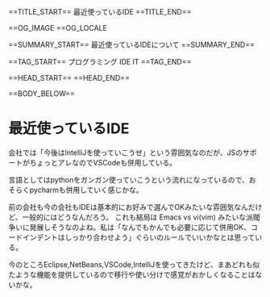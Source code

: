 ==TITLE_START==
最近使っているIDE
==TITLE_END==

==OG_IMAGE 
==OG_LOCALE 

==SUMMARY_START==
最近使っているIDEについて
==SUMMARY_END==

==TAG_START==
プログラミング IDE IT
==TAG_END==

==HEAD_START==
==HEAD_END==

==BODY_BELOW==

# 最近使っているIDE

会社では「今後はIntelliJを使っていこうぜ」という雰囲気なのだが、JSのサポートがちょっとアレなのでVSCodeも併用している。

言語としてはpythonをガンガン使っていこうという流れになっているので、おそらくpycharmも併用していく感じかな。

前の会社も今の会社もIDEは基本的にお好みで選んでOKみたいな雰囲気なんだけど、一般的にはどうなんだろう。
これも結局は Emacs vs vi(vim) みたいな派閥争いに発展しそうなのよね。私は「なんでもかんでも必要に応じて併用OK、コードインデントはしっかり合わせよう」ぐらいのルールでいいかなとは思っている。

今のところEclipse,NetBeans,VSCode,IntelliJを使ってきたけど、まあどれも似たような機能を提供しているので移行や使い分けで感覚がおかしくなることはないかな。
